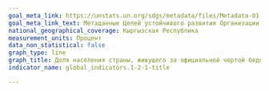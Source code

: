 ```yaml
---
goal_meta_link: https://unstats.un.org/sdgs/metadata/files/Metadata-01-02-01.pdf
goal_meta_link_text: Метаданные Целей устойчивого развития Организации Объединённых Наций (PDF 98.2 KB)
national_geographical_coverage: Кыргызская Республика
measurement_units: Процент
data_non_statistical: false
graph_type: line
graph_title: Доля населения страны, живущего за официальной чертой бедности, в разбивке по полу, возрасту и территории
indicator_name: global_indicators.1-2-1-title

---
```

